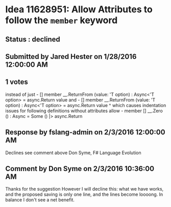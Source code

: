 # Idea 11628951: Allow Attributes to follow the `member` keyword #

## Status : declined

## Submitted by Jared Hester on 1/28/2016 12:00:00 AM

## 1 votes

instead of just -
[<DebuggerStepThrough>]
member __.ReturnFrom (value: 'T option) : Async<'T option> = async.Return value
and -
[<DebuggerStepThrough>] member __.ReturnFrom (value: 'T option) : Async<'T option> = async.Return value
^ which causes indentation issues for following definitions without attributes
allow -
member [<DebuggerStepThrough>] __.Zero () : Async<unit option> = Some () |> async.Return

## Response by fslang-admin on 2/3/2016 12:00:00 AM

Declines see comment above
Don Syme, F# Language Evolution


## Comment by Don Syme on 2/3/2016 10:36:00 AM

Thanks for the suggestion
However I will decline this: what we have works, and the proposed saving is only one line, and the lines become loooong. In balance I don't see a net benefit.
